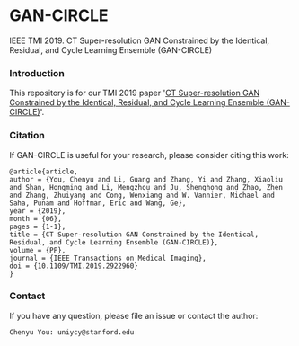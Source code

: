# GAN-CIRCLE
IEEE TMI 2019. CT Super-resolution GAN Constrained by the Identical, Residual, and Cycle Learning Ensemble (GAN-CIRCLE)

### Introduction

This repository is for our TMI 2019 paper '[CT Super-resolution GAN Constrained by the Identical, Residual, and Cycle Learning Ensemble (GAN-CIRCLE)](https://arxiv.org/pdf/1808.04256.pdf)'.

### Citation

If GAN-CIRCLE is useful for your research, please consider citing this work:

```shell
@article{article,
author = {You, Chenyu and Li, Guang and Zhang, Yi and Zhang, Xiaoliu and Shan, Hongming and Li, Mengzhou and Ju, Shenghong and Zhao, Zhen and Zhang, Zhuiyang and Cong, Wenxiang and W. Vannier, Michael and Saha, Punam and Hoffman, Eric and Wang, Ge},
year = {2019},
month = {06},
pages = {1-1},
title = {CT Super-resolution GAN Constrained by the Identical, Residual, and Cycle Learning Ensemble (GAN-CIRCLE)},
volume = {PP},
journal = {IEEE Transactions on Medical Imaging},
doi = {10.1109/TMI.2019.2922960}
}

```


### Contact 
If you have any question, please file an issue or contact the author:
```
Chenyu You: uniycy@stanford.edu
```
